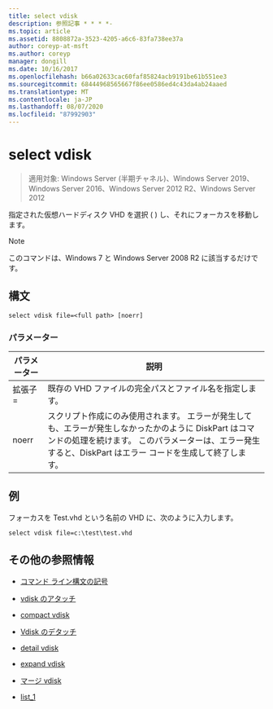 ```yaml
---
title: select vdisk
description: 参照記事 * * * *-
ms.topic: article
ms.assetid: 8808872a-3523-4205-a6c6-83fa738ee37a
author: coreyp-at-msft
ms.author: coreyp
manager: dongill
ms.date: 10/16/2017
ms.openlocfilehash: b66a02633cac60faf85824acb9191be61b551ee3
ms.sourcegitcommit: 68444968565667f86ee0586ed4c43da4ab24aaed
ms.translationtype: MT
ms.contentlocale: ja-JP
ms.lasthandoff: 08/07/2020
ms.locfileid: "87992903"
---
```

# <a name="select-vdisk"></a>select vdisk

> 適用対象: Windows Server (半期チャネル)、Windows Server 2019、Windows Server 2016、Windows Server 2012 R2、Windows Server 2012

指定された仮想ハードディスク VHD を選択 \( \) し、それにフォーカスを移動します。

> [!NOTE]
> このコマンドは、Windows 7 と Windows Server 2008 R2 に該当するだけです。

## <a name="syntax"></a>構文

```
select vdisk file=<full path> [noerr]
```

### <a name="parameters"></a>パラメーター

|パラメーター|説明|
|-------|--------|
|拡張子\=<full path>|既存の VHD ファイルの完全パスとファイル名を指定します。|
|noerr|スクリプト作成にのみ使用されます。 エラーが発生しても、エラーが発生しなかったかのように DiskPart はコマンドの処理を続けます。 このパラメーターは、エラー発生すると、DiskPart はエラー コードを生成して終了します。|

## <a name="examples"></a>例
フォーカスを Test.vhd という名前の VHD に、次のように入力します。

```
select vdisk file=c:\test\test.vhd
```

## <a name="additional-references"></a>その他の参照情報

- [コマンド ライン構文の記号](command-line-syntax-key.md)

-   [vdisk のアタッチ](attach-vdisk.md)

-   [compact vdisk](compact-vdisk.md)



-   [Vdisk のデタッチ](detach-vdisk.md)

-   [detail vdisk](detail-vdisk.md)

-   [expand vdisk](expand-vdisk.md)

-   [マージ vdisk](merge-vdisk.md)

-   [list_1](./list.md)